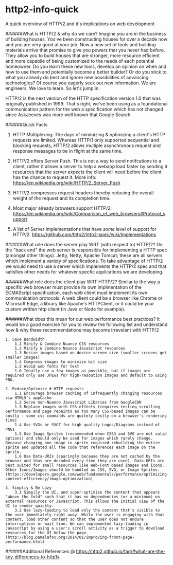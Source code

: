 # http2-info-quick
A quick overview of HTTP/2 and it's implications on web development


######What is HTTP/2 & why do we care?
Imagine you are in the business of building houses. You've been constructing houses for over a decade now and you are very good at your job. Now a new set of tools and building materials arrive that promise to give you powers that you never had before. They allow you to build houses that are stronger, more resource efficient and more capabile of being customized to the needs of each potential homeowner. Do you learn these new tools, develop an opinion on when and how to use them and potentially become a better builder? Or do you stick to what you already do best and ignore new possibilities of advancing technologies? Of course you eagerly seek out new information. We are engineers. We love to learn. So let's jump in.

HTTP/2 is the next version of the HTTP specification version 1.0 that was originally published in 1999. That's right, we've been using as a foundational communication pattern for the web a specification which has not changed since AskJeeves was more well known that Google Search. 



######Quick Facts
1. HTTP Multiplexing: The days of minimizing & optimizing a client's HTTP requests are limited. Whereas HTTP/1 only supported sequential and blocking requests, HTTP/2 allows multiple asynchronous request and response messages to be in flight at the same time.

2. HTTP/2 offers Server Push. This is not a way to send notifcations to a client, rather it allows a server to help a webapp load faster by sending it resources that the server *expects* the client will need before the client has the chance to request it. More info: https://en.wikipedia.org/wiki/HTTP/2_Server_Push

3. HTTP/2 compresses request headers thereby reducing the overall weight of the request and its completion time.

3. Most major already browsers support HTTP/2: https://en.wikipedia.org/wiki/Comparison_of_web_browsers#Protocol_support

4. A list of Server Implementations that have *some* level of support for HTTP/2: https://github.com/http2/http2-spec/wiki/Implementations



######What role does the server play WRT (with respect to) HTTP/2?
On the "back end" the web server is responsible for implementing a HTTP spec (amongst other things). Jetty, Netty, Apache Tomcat; these are all servers which implement a variety of specifications. To take advantage of HTTP/2 we would need to use a server which implements the HTTP/2 spec and that satisfies other needs for whatever specfic applications we are developing. 


######What role does the client play WRT HTTP/2?
Similar to the way a specific web browser must provide its own implmentation of the ECMAScript specification, each web client must implement its own communication protocols. A web client could be a browser like Chrome or Microsoft Edge, a library like Apache's HTTPClient, or it could be your custom written http client (in Java or Node for example).


######What does this mean for our web performance best practices?
It would be a good exercise for you to review the following list and understand how & why these recommendations may become irrevelant with HTTP/2

	1. Save Bandwidth
		1.1 Minify & Combine Nuance CSS resources
		1.2 Minify & Combine Naunce JavaScript resources
		1.3 Resize images based on device screen size (smaller screens get smaller images)
		1.4 Compress images to minimize bit size
		1.5 Avoid web fonts for text
		1.6 Ideally use a few images as possible, but if images are required only use JPEGs for high-resoution images and default to using PNG.

	2. Reduce/Optimize # HTTP requests
		1.1 Encourage browser caching of infrequently changing resources via HTML5's appCache
		1.2 Serve non-Nuance Javascript Libaries from GoogleCDN
		1.3 Replace images with CSS effects (requires testing scrolling performance and page repaints as too many CSS-based images can be costly - some css commands are quitely costly on a browser's rendering time)
		1.4 Use SVGs or SVGZ for high quality Logos/Diagrams instead of PNGs
		1.5 Use Image Sprites (recommended when CSS3 and SVG are not valid options) and should only be used for images which rarely change. Because changing one image in sprite required rebuilding the entire sprite and updated all the code that references each image on the sprite.
		1.6 Use Data-URIs (sparingly because they are not cached by the browser and thus are decoded every time they are used). Data-URIs are best suited for small resources like Web-Font based images and icons. Other Icons/Images should be handled as CSS, SVG, or Image Sprites. (https://developers.google.com/web/fundamentals/performance/optimizing-content-efficiency/image-optimization)

	3. Simpliy & Be Lazy
		3.1 Simpily the UI, and super-optimize the content that appears "above the fold" such that it has no dependencies (or a minimum) on external resources or Javascript. This allows the initial view of the UI to render quickly.
		3.2 Use lazy-loading to load only the content that’s visible to the user immediately right away. While the user is engaging with that content, load other content so that the user does not endure interruptions or wait time. We can implemented lazy-loading in Javascript by using a user's scroll activity as a trigger to download resources for the UI below the page. (http://blog.pamelafox.org/2014/01/improving-front-page-performance.html)




######Additional References @ https://http2.github.io/faq/#what-are-the-key-differences-to-http1x



